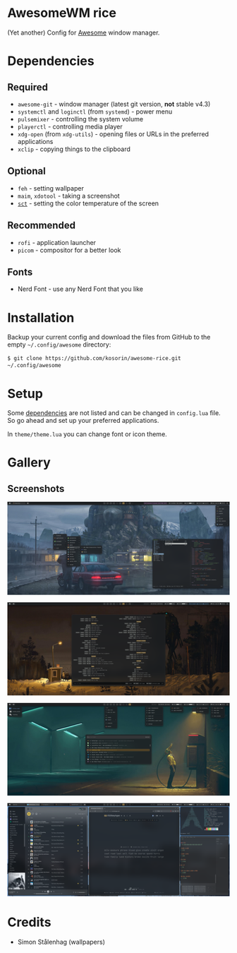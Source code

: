# AwesomeWM rice

(Yet another) Config for [Awesome](https://github.com/awesomeWM/awesome) window manager.


# Dependencies

## Required

- `awesome-git` - window manager (latest git version, **not** stable v4.3)
- `systemctl` and `loginctl` (from `systemd`) - power menu
- `pulsemixer` - controlling the system volume
- `playerctl` - controlling media player
- `xdg-open` (from `xdg-utils`) - opening files or URLs in the preferred applications
- `xclip` - copying things to the clipboard

## Optional

- `feh` - setting wallpaper
- `maim`, `xdotool` - taking a screenshot
- [`sct`](https://flak.tedunangst.com/post/sct-set-color-temperature) - setting the color temperature of the screen

## Recommended

- `rofi` - application launcher
- `picom` - compositor for a better look

## Fonts

- Nerd Font - use any Nerd Font that you like


# Installation

Backup your current config and download the files from GitHub to the empty `~/.config/awesome` directory:

    $ git clone https://github.com/kosorin/awesome-rice.git ~/.config/awesome


# Setup

Some [dependencies](#dependencies) are not listed and can be changed in `config.lua` file. So go ahead and set up your preferred applications.

In `theme/theme.lua` you can change font or icon theme.


# Gallery

## Screenshots

![img](assets/screenshot_01.png)

![img](assets/screenshot_02.png)

![img](assets/screenshot_03.png)

![img](assets/screenshot_04.png)


# Credits

- Simon Stålenhag (wallpapers)
